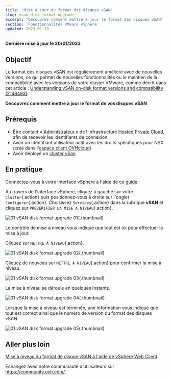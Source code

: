 ```yaml
---
title: 'Mise à jour du format des disques vSAN'
slug: vsan-disk-format-upgrade
excerpt: "Découvrez comment mettre à jour le format des disques vSAN"
section: 'Fonctionnalités VMware vSphere'
updated: 2023-01-19
---
```


**Dernière mise à jour le 20/01/2023**

## Objectif

Le format des disques vSAN est régulièrement amélioré avec de nouvelles versions, ce qui permet de nouvelles fonctionnalités ou le maintien de la compatibilité avec les versions de votre cluster VMware, comme décrit dans cet article : [Understanding vSAN on-disk format versions and compatibility (2148493)](https://kb.vmware.com/s/article/2148493).

**Découvrez comment mettre à jour le format de vos disques vSAN** 

## Prérequis

- Être contact [« Administrateur »](https://docs.ovh.com/fr/customer/gestion-des-contacts/) de l'infrastructure [Hosted Private Cloud](https://www.ovhcloud.com/fr/enterprise/products/hosted-private-cloud/), afin de recevoir les identifiants de connexion.
- Avoir un identifiant utilisateur actif avec les droits spécifiques pour NSX (créé dans l'[espace client OVHcloud](https://www.ovh.com/auth/?action=gotomanager&from=https://www.ovh.com/fr/&ovhSubsidiary=fr))
- Avoir déployé un [cluster vSan](https://docs.ovh.com/fr/private-cloud/vmware-vsan/)

## En pratique

Connectez-vous à votre interface vSphere à l'aide de ce [guide](https://docs.ovh.com/fr/private-cloud/connexion-interface-vsphere/).

Au travers de l'interface vSphere, cliquez à gauche sur votre `Cluster`{.action} puis positionnez-vous à droite sur l'onglet `Configurer`{.action}. Choisissez `Services`{.action} dans la rubrique **vSAN** et cliquez sur `PRÉVERIFIER LA MISE A NIVEAU`{.action}.

![01 vSAN disk format upgrade 01](images/01-vsan-disk-format-upgrade01.png){.thumbnail}

Le contrôle de mise à niveau vous indique que tout est ok pour effectuer la mise à jour.

Cliquez sur `METTRE À NIVEAU`{.action}.

![01 vSAN disk format upgrade 02](images/01-vsan-disk-format-upgrade02.png){.thumbnail}

Cliquez de nouveau sur `METTRE À NIVEAU`{.action} pour confirmer la mise à niveau.

![01 vSAN disk format upgrade 03](images/01-vsan-disk-format-upgrade03.png){.thumbnail}

La mise à niveau se déroule en quelques instants.

![01 vSAN disk format upgrade 04](images/01-vsan-disk-format-upgrade04.png){.thumbnail}

Lorsque la mise à niveau est terminée, une information vous indique que tout est correct ainsi que le numéro de version du format des disques vSAN.

![01 vSAN disk format upgrade 05](images/01-vsan-disk-format-upgrade05.png){.thumbnail}

## Aller plus loin

[Mise à niveau du format de disque vSAN à l'aide de vSphere Web Client](https://docs.vmware.com/fr/VMware-vSphere/6.7/com.vmware.vsphere.virtualsan.doc/GUID-9FB6F6D8-80A9-4584-BD0D-8FED073B3D40.html)

Échangez avec notre communauté d’utilisateurs sur <https://community.ovh.com/>.
